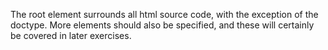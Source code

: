 The root element surrounds all html source code, with the exception of the doctype. More elements should also be specified, and these will certainly be covered in later exercises.